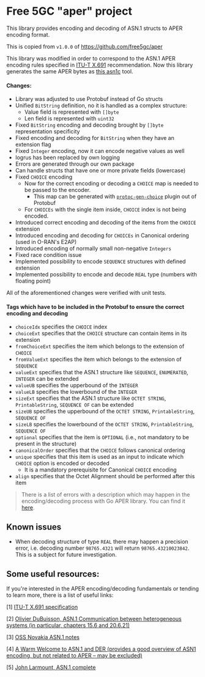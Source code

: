 <!--
SPDX-FileCopyrightText: 2021-present Open Networking Foundation <info@opennetworking.org>
SPDX-License-Identifier: Apache-2.0
-->

# Free 5GC "aper" project

This library provides encoding and decoding of ASN.1 structs to APER encoding format.

This is copied from `v1.0.0` of https://github.com/free5gc/aper

This library was modified in order to correspond to the ASN.1 APER encoding rules specified
in [ITU-T X.691](https://www.itu.int/ITU-T/studygroups/com17/languages/X.691-0207.pdf) recommendation. Now this library
generates the same APER bytes as [this asn1c](https://github.com/nokia/asn1c) tool.

#### Changes:

* Library was adjusted to use Protobuf instead of Go structs
* Unified `BitString` definition, no it is handled as a complex structure:
    * Value field is represented with `[]byte`
    * Len field is represented with `uint32`
* Fixed `BitString` encoding and decoding brought by `[]byte` representation specificity
* Fixed encoding and decoding for `BitString` when they have an extension flag
* Fixed `Integer` encoding, now it can encode negative values as well
* logrus has been replaced by own logging
* Errors are generated through our own package
* Can handle structs that have one or more private fields (lowercase)
* Fixed `CHOICE` encoding
    * Now for the correct encoding or decoding a `CHOICE` map is needed to be passed to the encoder.
        * This map can be generated
          with [`protoc-gen-choice`](https://github.com/onosproject/onos-e2-sm/protoc-gen-choice) plugin out of Protobuf
    * For `CHOICEs` with the single item inside, `CHOICE` index is not being encoded.
* Introduced correct encoding and decoding of the items from the `CHOICE` extension 
* Introduced encoding and decoding for `CHOICEs` in Canonical ordering (used in O-RAN's E2AP)
* Introduced encoding of normally small non-negative `Integers`
* Fixed race condition issue
* Implemented possibility to encode `SEQUENCE` structures with defined extension
* Implemented possibility to encode and decode `REAL` type (numbers with floating point)

All of the aforementioned changes were verified with unit tests.

#### Tags which have to be included in the Protobuf to ensure the correct encoding and decoding

* `choiceIdx` specifies the `CHOICE` index
* `choiceExt` specifies that the `CHOICE` structure can contain items in its extension
* `fromChoiceExt` specifies the item which belongs to the extension of `CHOICE`
* `fromValueExt` specifies the item which belongs to the extension of `SEQUENCE`
* `valueExt` specifies that the ASN.1 structure like `SEQUENCE`, `ENUMERATED`, `INTEGER` can be extended
* `valueUB` specifies the upperbound of the `INTEGER`
* `valueLB` specifies the lowerbound of the `INTEGER`
* `sizeExt`  specifies that the ASN.1 structure like `OCTET STRING`, `PrintableString`, `SEQUENCE OF` can be extended
* `sizeUB` specifies the upperbound of the `OCTET STRING`, `PrintableString`, `SEQUENCE OF`
* `sizeLB` specifies the lowerbound of the `OCTET STRING`, `PrintableString`, `SEQUENCE OF`
* `optional` specifies that the item is `OPTIONAL` (i.e., not mandatory to be present in the structure) 
* `canonicalOrder` specifies that the `CHOICE` follows canonical ordering
* `unique` specifies that this item is used as an input to indicate which `CHOICE` option is encoded or decoded 
  * It is a mandatory prerequisite for Canonical `CHOICE` encoding
* `align` specifies that the Octet Alignment should be performed after this item

> There is a list of errors with a description which may happen in the encoding/decoding process with Go APER library. 
> You can find it [here](error_list.md).

## Known issues
* When decoding structure of type `REAL` there may happen a precision error, i.e. decoding number `98765.4321` will 
return `98765.43210023842`. This is a subject for future investigation.


## Some useful resources:
If you're interested in the APER encoding/decoding fundamentals or tending to learn more, there is a list of useful links:

[1] [ITU-T X.691 specification](https://www.itu.int/ITU-T/studygroups/com17/languages/X.691-0207.pdf)

[2] [Olivier DuBuisson, ASN.1 Communication between heterogeneous systems (in particular, chapters 15.6 and 20.6.21)](https://www.oss.com/asn1/resources/books-whitepapers-pubs/dubuisson-asn1-book.PDF)

[3] [OSS Novakia ASN.1 notes](https://www.oss.com/asn1/knowledge-center/asn1-java/asn1java-der-support.html)

[4] [A Warm Welcome to ASN.1 and DER (provides a good overview of ASN1 encoding, but not related to APER – may be excluded)](https://letsencrypt.org/docs/a-warm-welcome-to-asn1-and-der/)

[5] [John Larmount, ASN.1 complete](https://www.oss.com/asn1/resources/books-whitepapers-pubs/larmouth-asn1-book.pdf)
